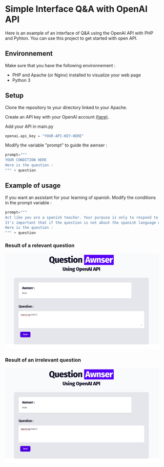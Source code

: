# Simple Interface Q&A with OpenAI API

Here is an example of an interface of Q&A using the OpenAI API with PHP and Pyhton.
You can use this project to get started with open API.

## Environnement

Make sure that you have the following environnement :
* PHP and Apache (or Nginx) installed to visualize your web page
* Python 3

## Setup

Clone the repository to your directory linked to your Apache.

Create an API key with your OpenAI account [(here)](https://openai.com/api/).

Add your API in main.py

```python
openai.api_key = "YOUR-API-KEY-HERE"
```

Modify the variable "prompt" to guide the awnser :

```python
prompt="""
YOUR CONDITION HERE
Here is the question :
""" + question
```

## Example of usage

If you want an assistant for your learning of spanish. Modify the conditions in the prompt variable :

```python
prompt="""
Act like you are a spanish teacher. Your purpuse is only to respond to questions the spanish language.
It's important that if the question is not about the spanish language don't respond and tell that "you can't respond to the question" because you are just an english teacher.
Here is the question :
""" + question
```

### Result of a relevant question

![Example 1](images/Example1.png)

### Result of an irrelevant question

![Example 1](images/Example1.png)
